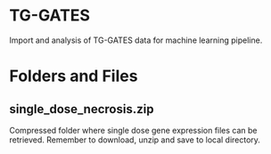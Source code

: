 # TG-GATES
Import and analysis of TG-GATES data for machine learning pipeline.

# Folders and Files
## single_dose_necrosis.zip
Compressed folder where single dose gene expression files can be retrieved. Remember to download, unzip and save to local directory. 
